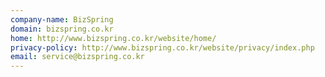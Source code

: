 ```yaml
---
company-name: BizSpring
domain: bizspring.co.kr
home: http://www.bizspring.co.kr/website/home/
privacy-policy: http://www.bizspring.co.kr/website/privacy/index.php
email: service@bizspring.co.kr
---
```




